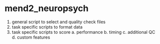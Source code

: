 # mend2_neuropsych


1. general script to select and quality check files
2. task specific scripts to format data
3. task specific scripts to score
    a. performance
    b. timing
    c. additional QC
    d. custom features 